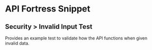 # API Fortress Snippet
## Security > Invalid Input Test

Provides an example test to validate how the API functions when given invalid data. 